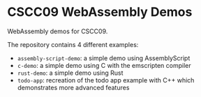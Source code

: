 # CSCC09 WebAssembly Demos

WebAssembly demos for CSCC09.

The repository contains 4 different examples:
* `assembly-script-demo`: a simple demo using AssemblyScript
* `c-demo`: a simple demo using C with the emscripten compiler
* `rust-demo`: a simple demo using Rust
* `todo-app`: recreation of the todo app example with C++ which demonstrates 
  more advanced features
